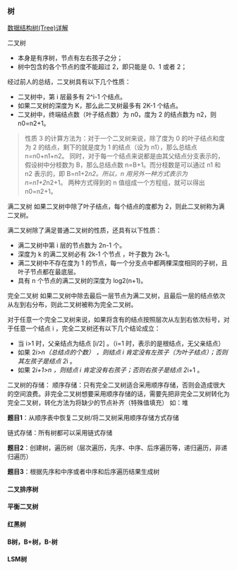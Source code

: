 ### 树
[数据结构树(Tree)详解](http://data.biancheng.net/tree/)

二叉树
+ 本身是有序树，节点有左右孩子之分；
+ 树中包含的各个节点的度不能超过 2，即只能是 0、1 或者 2；

经过前人的总结，二叉树具有以下几个性质：
+ 二叉树中，第 i 层最多有 2^i-1 个结点。
+ 如果二叉树的深度为 K，那么此二叉树最多有 2K-1 个结点。
+ 二叉树中，终端结点数（叶子结点数）为 n0，度为 2 的结点数为 n2，则 n0=n2+1。
> 性质 3 的计算方法为：对于一个二叉树来说，除了度为 0 的叶子结点和度为 2 的结点，剩下的就是度为 1 的结点（设为 n1），那么总结点 n=n0+n1+n2。
  同时，对于每一个结点来说都是由其父结点分支表示的，假设树中分枝数为 B，那么总结点数 n=B+1。而分枝数是可以通过 n1 和 n2 表示的，即 B=n1+2*n2。所以，n 用另外一种方式表示为 n=n1+2*n2+1。
  两种方式得到的 n 值组成一个方程组，就可以得出 n0=n2+1。

满二叉树
如果二叉树中除了叶子结点，每个结点的度都为 2，则此二叉树称为满二叉树。

满二叉树除了满足普通二叉树的性质，还具有以下性质：
+ 满二叉树中第 i 层的节点数为 2n-1 个。
+ 深度为 k 的满二叉树必有 2k-1 个节点 ，叶子数为 2k-1。
+ 满二叉树中不存在度为 1 的节点，每一个分支点中都两棵深度相同的子树，且叶子节点都在最底层。
+ 具有 n 个节点的满二叉树的深度为 log2(n+1)。

完全二叉树
如果二叉树中除去最后一层节点为满二叉树，且最后一层的结点依次从左到右分布，则此二叉树被称为完全二叉树。

对于任意一个完全二叉树来说，如果将含有的结点按照层次从左到右依次标号，对于任意一个结点 i ，完全二叉树还有以下几个结论成立：
+ 当 i>1 时，父亲结点为结点 [i/2] 。（i=1 时，表示的是根结点，无父亲结点）
+ 如果 2*i>n（总结点的个数） ，则结点 i 肯定没有左孩子（为叶子结点）；否则其左孩子是结点 2*i 。
+ 如果 2*i+1>n ，则结点 i 肯定没有右孩子；否则右孩子是结点 2*i+1 。


二叉树的存储：
顺序存储：只有完全二叉树适合采用顺序存储，否则会造成很大的空间浪费。非完全二叉树想要采用顺序存储的话，需要先把非完全二叉树转化为完全二叉树，转化方法为将缺少的节点补齐（特殊值填充）
如：堆

**题目1**：从顺序表中恢复二叉树/将二叉树采用顺序存储方式存储

链式存储：所有树都可以采用链式存储

**题目2**：创建树，遍历树（层次遍历，先序、中序、后序遍历等，递归遍历，非递归遍历）

**题目3**：根据先序和中序或者中序和后序遍历结果生成树


#### 二叉排序树
#### 平衡二叉树
#### 红黑树
#### B树，B+树，B-树
#### LSM树